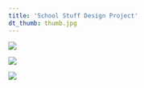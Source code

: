 ```yaml
---
title: 'School Stuff Design Project'
dt_thumb: thumb.jpg
---
```


![](https://mir-s3-cdn-cf.behance.net/project_modules/1400/aa879154370423.5958f90006916.jpg)

![](https://mir-s3-cdn-cf.behance.net/project_modules/1400/0e563b54370423.5958f90007072.jpg)

![](https://mir-s3-cdn-cf.behance.net/project_modules/1400/eeffd654370423.5958f90006cbc.jpg)